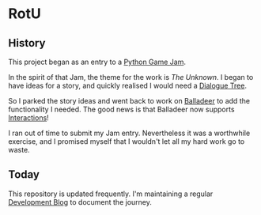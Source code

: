 RotU
====

History
-------

This project began as an entry to a [Python Game Jam](https://itch.io/jam/python-game-jam-8).

In the spirit of that Jam, the theme for the work is *The Unknown*. I began to have ideas for a story,
and quickly realised I would need a [Dialogue Tree](https://en.wikipedia.org/wiki/Dialogue_tree).

So I parked the story ideas and went back to work on [Balladeer](https://tundish.github.io/balladeer/) to
add the functionality I needed. The good news is that Balladeer now supports
[Interactions](https://balladeer.readthedocs.io/en/latest/interaction.html)!

I ran out of time to submit my Jam entry. Nevertheless it was a worthwhile exercise, and I promised
myself that I wouldn't let all my hard work go to waste.

Today
-----

This repository is updated frequently. I'm maintaining a regular
[Development Blog](https://tundish.github.io/repo_of_the_unknown) to document the journey.
